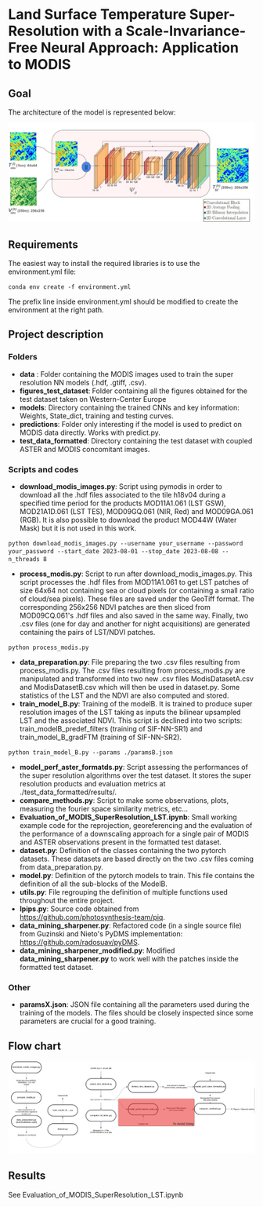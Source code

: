 # Land Surface Temperature Super-Resolution with a Scale-Invariance-Free Neural Approach: Application to MODIS
## Goal
The architecture of the model is represented below:

<p align="center">
  <img src="./images/architecture.png" />
</p>

## Requirements

The easiest way to install the required libraries is to use the environment.yml file: 
``` 
conda env create -f environment.yml
```
The prefix line inside environment.yml should be modified to create the environment at the right path.  

[comment]: <> (If it doesn't work try: conda create --name myenv python=3.12 gdal scikit-image opencv pandas numpy)
[comment]: <> (and then: conda install pytorch torchvision torchaudio pytorch-cuda=12.1 -c pytorch -c nvidia)
[comment]: <> (However, I am not 100% sure if all the library would be present)

## Project description
### Folders
- **data** : Folder containing the MODIS images used to train the super resolution NN models (.hdf, .gtiff, .csv).
- **figures_test_dataset**: Folder containing all the figures obtained for the test dataset taken on Western-Center Europe
- **models**: Directory containing the trained CNNs and key information: Weights, State_dict, training and testing curves.
- **predictions**: Folder only interesting if the model is used to predict on MODIS data directly. Works with predict.py.
- **test_data_formatted**: Directory containing the test dataset with coupled ASTER and MODIS concomitant images. 

### Scripts and codes

- **download_modis_images.py**: Script using pymodis in order to download all the .hdf files associated to the tile h18v04 during a specified time period for the products MOD11A1.061 (LST GSW), MOD21A1D.061 (LST TES), MOD09GQ.061 (NIR, Red) and MOD09GA.061 (RGB). It is also possible to download the product MOD44W (Water Mask) but it is not used in this work.   
```
python download_modis_images.py --username your_username --password your_password --start_date 2023-08-01 --stop_date 2023-08-08 --n_threads 8
```
- **process_modis.py**: Script to run after download_modis_images.py. This script processes the .hdf files from MOD11A1.061 to get LST patches of size 64x64 not containing sea or cloud pixels (or containing a small ratio of cloud/sea pixels). These files are saved under the GeoTiff format. The corresponding 256x256 NDVI patches are then sliced from MOD09CQ.061's .hdf files and also saved in the same way. Finally, two .csv files (one for day and another for night acquisitions) are generated containing the pairs of LST/NDVI patches.  
``` 
python process_modis.py
```
- **data_preparation.py**: File preparing the two .csv files resulting from process_modis.py. The .csv files resulting from process_modis.py are manipulated and transformed into two new .csv files ModisDatasetA.csv and ModisDatasetB.csv which will then be used in dataset.py. Some statistics of the LST and the NDVI are also computed and stored.
- **train_model_B.py**: Training of the modelB. It is trained to produce super resolution images of the LST taking as inputs the bilinear upsampled LST and the associated NDVI. This script is declined into two scripts: train_modelB_predef_filters (training of SIF-NN-SR1) and train_model_B_gradFTM (training of SIF-NN-SR2).
``` 
python train_model_B.py --params ./paramsB.json
``` 
- **model_perf_aster_formatds.py**: Script assessing the performances of the super resolution algorithms over the test dataset. It stores the super resolution products and evaluation metrics at ./test_data_formatted/results/.
- **compare_methods.py**: Script to make some observations, plots, measuring the fourier space similarity metrics, etc...
- **Evaluation_of_MODIS_SuperResolution_LST.ipynb**: Small working example code for the reprojection, georeferencing and the evaluation of the performance of a downscaling approach for a single pair of MODIS and ASTER observations present in the formatted test dataset. 
- **dataset.py**: Definition of the classes containing the two pytorch datasets. These datasets are based directly on the two .csv files coming from data_preparation.py.
- **model.py**: Definition of the pytorch models to train. This file contains the definition of all the sub-blocks of the ModelB.
- **utils.py**: File regrouping the definition of multiple functions used throughout the entire project.
- **lpips.py**: Source code obtained from https://github.com/photosynthesis-team/piq. 
- **data_mining_sharpener.py**: Refactored code (in a single source file) from Guzinski and Nieto's PyDMS implementation: https://github.com/radosuav/pyDMS.
- **data_mining_sharpener_modified.py**: Modified **data_mining_sharpener.py** to work well with the patches inside the formatted test dataset.

### Other
- **paramsX.json**: JSON file containing all the parameters used during the training of the models. The files should be closely inspected since some parameters are crucial for a good training.


## Flow chart

<p align="center">
  <img src="./images/flow_chart.png" />
</p>

## Results 
See Evaluation_of_MODIS_SuperResolution_LST.ipynb

